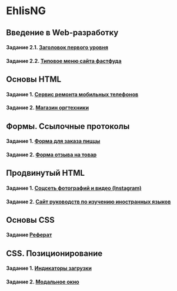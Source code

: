 # EhlisNG

## Введение в Web-разработку
#### Задание 2.1. [Заголовок первого уровня](https://jsfiddle.net/EhlisN/quw7yhxv/)
#### Задание 2.2. [Типовое меню сайта фастфуда](https://jsfiddle.net/EhlisN/b9pc045m/)
 
## Основы HTML
#### Задание 1. [Сервис ремонта мобильных телефонов](https://github.com/AdukarIT/EhlisNG/tree/master/HTML/HTML-bases%201)
#### Задание 2. [Магазин оргтехники](https://github.com/AdukarIT/EhlisNG/tree/master/HTML/HTML-bases%202)

## Формы. Ссылочные протоколы
#### Задание 1. [Форма для заказа пиццы](https://jsfiddle.net/EhlisN/0gnr3d58/)
#### Задание 2. [Форма отзыва на товар](https://jsfiddle.net/EhlisN/234f5gh8/)

## Продвинутый HTML
#### Задание 1. [Соцсеть фотографий и видео (Instagram)](https://github.com/AdukarIT/EhlisNG/tree/master/HTML/HTML-advance%201)
#### Задание 2. [Сайт руководств по изучению иностранных языков](https://github.com/AdukarIT/EhlisNG/tree/master/HTML/HTML-advance%202)

## Основы CSS
#### Задание [Реферат](https://jsfiddle.net/EhlisN/967fpmj2/)

## CSS. Позиционирование
#### Задание 1. [Индикаторы загрузки](https://jsfiddle.net/EhlisN/vbpgLt0w/)
#### Задание 2. [Модальное окно](https://jsfiddle.net/EhlisN/dtyr13ng/)
